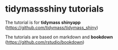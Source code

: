 # tidymassshiny tutorials

The tutorial is for **tidymass shinyapp** (<https://github.com/tidymass/tidymass_shiny>)

The tutorials are based on markdown and **bookdown** (<https://github.com/rstudio/bookdown>)
